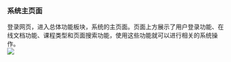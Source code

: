 ### 系统主页面
登录网页，进入总体功能板块，系统的主页面。页面上方展示了用户登录功能、在线文档功能、课程类型和页面搜索功能，使用这些功能就可以进行相关的系统操作。</br>
![](https://github.com/dfgr1510315/HappyFriday/tree/ServerTest/SysImage/图片1.png)
